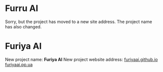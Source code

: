 # Furru AI 
Sorry, but the project has moved to a new site address. The project name has also changed.

# Furiya AI 
New project name: **Furiya AI** 
New project website address: [furiyaai.github.io](https://furiyaai.github.io/) [furiyaai.pp.ua](https://furiyaai.github.io/furiyaai.pp.ua)

